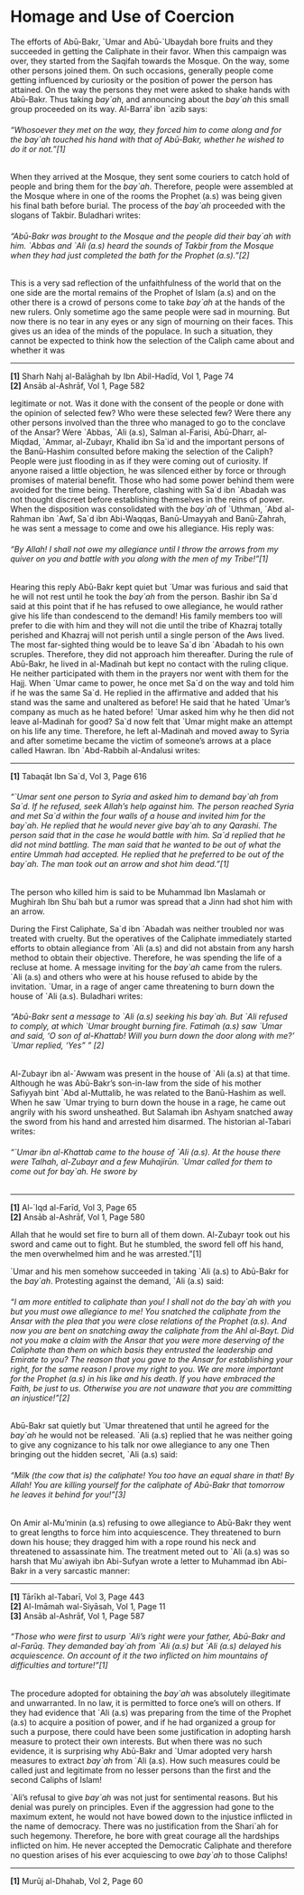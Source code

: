 Homage and Use of Coercion
==========================

The efforts of Abū-Bakr, \`Umar and Abū-\`Ubaydah bore fruits and they
succeeded in getting the Caliphate in their favor. When this campaign
was over, they started from the Saqifah towards the Mosque. On the way,
some other persons joined them. On such occasions, generally people come
getting influenced by curiosity or the position of power the person has
attained. On the way the persons they met were asked to shake hands with
Abū-Bakr. Thus taking *bay\`ah*, and announcing about the *bay\`ah* this
small group proceeded on its way. Al-Barra’ ibn \`azib says:

###### “Whosoever they met on the way, they forced him to come along and for the *bay\`ah* touched his hand with that of Abū-Bakr, whether he wished to do it or not.”[1]

When they arrived at the Mosque, they sent some couriers to catch hold
of people and bring them for the *bay\`ah*. Therefore, people were
assembled at the Mosque where in one of the rooms the Prophet (a.s) was
being given his final bath before burial. The process of the *bay\`ah*
proceeded with the slogans of Takbir. Buladhari writes:

###### “Abū-Bakr was brought to the Mosque and the people did their *bay\`ah* with him. \`Abbas and \`Ali (a.s) heard the sounds of Takbir from the Mosque when they had just completed the bath for the Prophet (a.s).”[2]

This is a very sad reflection of the unfaithfulness of the world that on
the one side are the mortal remains of the Prophet of Islam (a.s) and on
the other there is a crowd of persons come to take *bay\`ah* at the
hands of the new rulers. Only sometime ago the same people were sad in
mourning. But now there is no tear in any eyes or any sign of mourning
on their faces. This gives us an idea of the minds of the populace. In
such a situation, they cannot be expected to think how the selection of
the Caliph came about and whether it was

------------------------------------------------------------------------

**[1]** Sharh Nahj al-Balāghah by Ibn Abil-Hadīd, Vol 1, Page 74  
 **[2]** Ansāb al-Ashrāf, Vol 1, Page 582

legitimate or not. Was it done with the consent of the people or done
with the opinion of selected few? Who were these selected few? Were
there any other persons involved than the three who managed to go to the
conclave of the Ansar? Were \`Abbas, \`Ali (a.s), Salman al-Farisi,
Abū-Dharr, al-Miqdad, \`Ammar, al-Zubayr, Khalid ibn Sa\`id and the
important persons of the Banū-Hashim consulted before making the
selection of the Caliph? People were just flooding in as if they were
coming out of curiosity. If anyone raised a little objection, he was
silenced either by force or through promises of material benefit. Those
who had some power behind them were avoided for the time being.
Therefore, clashing with Sa\`d ibn \`Abadah was not thought discreet
before establishing themselves in the reins of power. When the
disposition was consolidated with the *bay\`ah* of \`Uthman, \`Abd
al-Rahman ibn \`Awf, Sa\`d ibn Abi-Waqqas, Banū-Umayyah and Banū-Zahrah,
he was sent a message to come and owe his allegiance. His reply was:

###### “By Allah! I shall not owe my allegiance until I throw the arrows from my quiver on you and battle with you along with the men of my Tribe!”[1]

Hearing this reply Abū-Bakr kept quiet but \`Umar was furious and said
that he will not rest until he took the *bay\`ah* from the person.
Bashir ibn Sa\`d said at this point that if he has refused to owe
allegiance, he would rather give his life than condescend to the demand!
His family members too will prefer to die with him and they will not die
until the tribe of Khazraj totally perished and Khazraj will not perish
until a single person of the Aws lived. The most far-sighted thing would
be to leave Sa\`d ibn \`Abadah to his own scruples. Therefore, they did
not approach him thereafter. During the rule of Abū-Bakr, he lived in
al-Madinah but kept no contact with the ruling clique. He neither
participated with them in the prayers nor went with them for the Hajj.
When \`Umar came to power, he once met Sa\`d on the way and told him if
he was the same Sa\`d. He replied in the affirmative and added that his
stand was the same and unaltered as before! He said that he hated
\`Umar’s company as much as he hated before! \`Umar asked him why he
then did not leave al-Madinah for good? Sa\`d now felt that \`Umar might
make an attempt on his life any time. Therefore, he left al-Madinah and
moved away to Syria and after sometime became the victim of someone’s
arrows at a place called Hawran. Ibn \`Abd-Rabbih al-Andalusi writes:

------------------------------------------------------------------------

**[1]** Tabaqāt Ibn Sa\`d, Vol 3, Page 616

###### “\`Umar sent one person to Syria and asked him to demand *bay\`ah* from Sa\`d. If he refused, seek Allah’s help against him. The person reached Syria and met Sa\`d within the four walls of a house and invited him for the *bay\`ah*. He replied that he would never give *bay\`ah* to any Qarashi. The person said that in the case he would battle with him. Sa\`d replied that he did not mind battling. The man said that he wanted to be out of what the entire Ummah had accepted. He replied that he preferred to be out of the *bay\`ah*. The man took out an arrow and shot him dead.”[1]

The person who killed him is said to be Muhammad Ibn Maslamah or
Mughirah Ibn Shu\`bah but a rumor was spread that a Jinn had shot him
with an arrow.

During the First Caliphate, Sa\`d ibn \`Abadah was neither troubled nor
was treated with cruelty. But the operatives of the Caliphate
immediately started efforts to obtain allegiance from \`Ali (a.s) and
did not abstain from any harsh method to obtain their objective.
Therefore, he was spending the life of a recluse at home. A message
inviting for the *bay\`ah* came from the rulers. \`Ali (a.s) and others
who were at his house refused to abide by the invitation. \`Umar, in a
rage of anger came threatening to burn down the house of \`Ali (a.s).
Buladhari writes:

###### “Abū-Bakr sent a message to \`Ali (a.s) seeking his *bay\`ah*. But \`Ali refused to comply, at which \`Umar brought burning fire. Fatimah (a.s) saw \`Umar and said, ‘O son of al-Khattab! Will you burn down the door along with me?’ \`Umar replied, ‘Yes” ” [2]

Al-Zubayr ibn al-\`Awwam was present in the house of \`Ali (a.s) at that
time. Although he was Abū-Bakr’s son-in-law from the side of his mother
Safiyyah bint \`Abd al-Muttalib, he was related to the Banū-Hashim as
well. When he saw \`Umar trying to burn down the house in a rage, he
came out angrily with his sword unsheathed. But Salamah ibn Ashyam
snatched away the sword from his hand and arrested him disarmed. The
historian al-Tabari writes:

###### “\`Umar ibn al-Khattab came to the house of \`Ali (a.s). At the house there were Talhah, al-Zubayr and a few Muhajirūn. \`Umar called for them to come out for *bay\`ah*. He swore by

------------------------------------------------------------------------

**[1]** Al-\`Iqd al-Farīd, Vol 3, Page 65  
 **[2]** Ansāb al-Ashrāf, Vol 1, Page 580

Allah that he would set fire to burn all of them down. Al-Zubayr took
out his sword and came out to fight. But he stumbled, the sword fell off
his hand, the men overwhelmed him and he was arrested.”[1]

\`Umar and his men somehow succeeded in taking \`Ali (a.s) to Abū-Bakr
for the *bay\`ah*. Protesting against the demand, \`Ali (a.s) said:

###### “I am more entitled to caliphate than you! I shall not do the *bay\`ah* with you but you must owe allegiance to me! You snatched the caliphate from the Ansar with the plea that you were close relations of the Prophet (a.s). And now you are bent on snatching away the caliphate from the Ahl al-Bayt. Did not you make a claim with the Ansar that you were more deserving of the Caliphate than them on which basis they entrusted the leadership and Emirate to you? The reason that you gave to the Ansar for establishing your right, for the same reason I prove my right to you. We are more important for the Prophet (a.s) in his like and his death. If you have embraced the Faith, be just to us. Otherwise you are not unaware that you are committing an injustice!”[2]

Abū-Bakr sat quietly but \`Umar threatened that until he agreed for the
*bay\`ah* he would not be released. \`Ali (a.s) replied that he was
neither going to give any cognizance to his talk nor owe allegiance to
any one Then bringing out the hidden secret, \`Ali (a.s) said:

###### “Milk (the cow that is) the caliphate! You too have an equal share in that! By Allah! You are killing yourself for the caliphate of Abū-Bakr that tomorrow he leaves it behind for you!”[3]

On Amir al-Mu’minin (a.s) refusing to owe allegiance to Abū-Bakr they
went to great lengths to force him into acquiescence. They threatened to
burn down his house; they dragged him with a rope round his neck and
threatened to assassinate him. The treatment meted out to \`Ali (a.s)
was so harsh that Mu\`awiyah ibn Abi-Sufyan wrote a letter to Muhammad
ibn Abi-Bakr in a very sarcastic manner:

------------------------------------------------------------------------

**[1]** Tārīkh al-Tabarī, Vol 3, Page 443  
 **[2]** Al-Imāmah wal-Siyāsah, Vol 1, Page 11  
 **[3]** Ansāb al-Ashrāf, Vol 1, Page 587

###### “Those who were first to usurp \`Ali’s right were your father, Abū-Bakr and al-Farūq. They demanded *bay\`ah* from \`Ali (a.s) but \`Ali (a.s) delayed his acquiescence. On account of it the two inflicted on him mountains of difficulties and torture!”[1]

The procedure adopted for obtaining the *bay\`ah* was absolutely
illegitimate and unwarranted. In no law, it is permitted to force one’s
will on others. If they had evidence that \`Ali (a.s) was preparing from
the time of the Prophet (a.s) to acquire a position of power, and if he
had organized a group for such a purpose, there could have been some
justification in adopting harsh measure to protect their own interests.
But when there was no such evidence, it is surprising why Abū-Bakr and
\`Umar adopted very harsh measures to extract *bay\`ah* from \`Ali
(a.s). How such measures could be called just and legitimate from no
lesser persons than the first and the second Caliphs of Islam!

\`Ali’s refusal to give *bay\`ah* was not just for sentimental reasons.
But his denial was purely on principles. Even if the aggression had gone
to the maximum extent, he would not have bowed down to the injustice
inflicted in the name of democracy. There was no justification from the
Shari\`ah for such hegemony. Therefore, he bore with great courage all
the hardships inflicted on him. He never accepted the Democratic
Caliphate and therefore no question arises of his ever acquiescing to
owe *bay\`ah* to those Caliphs!

------------------------------------------------------------------------

**[1]** Murūj al-Dhahab, Vol 2, Page 60
